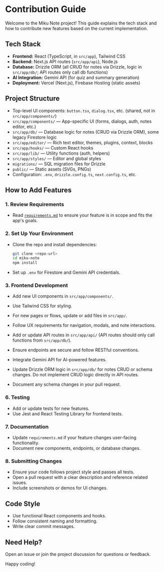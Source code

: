 # Contribution Guide

Welcome to the Miku Note project! This guide explains the tech stack and how to contribute new features based on the current implementation.

## Tech Stack

- **Frontend:** React (TypeScript, in `src/app`), Tailwind CSS
- **Backend:** Next.js API routes (`src/app/api`), Node.js
- **Database:** Drizzle ORM (all CRUD for notes via Drizzle, logic in `src/app/db/`; API routes only call db functions)
- **AI Integration:** Gemini API (for quiz and summary generation)
- **Deployment:** Vercel (Next.js), Firebase Hosting (static assets)

## Project Structure

- Top-level UI components: `button.tsx`, `dialog.tsx`, etc. (shared, not in `src/app/components/`)
- `src/app/components/` — App-specific UI (forms, dialogs, auth, notes editor, etc.)
- `src/app/db/` — Database logic for notes (CRUD via Drizzle ORM), some legacy Firestore logic
- `src/app/editor/` — Rich text editor, themes, plugins, context, blocks
- `src/app/hooks/` — Custom React hooks
- `src/app/lib/` — Utility functions (auth, helpers)
- `src/app/styles/` — Editor and global styles
- `migrations/` — SQL migration files for Drizzle
- `public/` — Static assets (SVGs, PNGs)
- Configuration: `.env`, `drizzle.config.ts`, `next.config.ts`, etc.

## How to Add Features

### 1. Review Requirements

- Read [`requirements.md`](./requirements.md) to ensure your feature is in scope and fits the app's goals.

### 2. Set Up Your Environment

- Clone the repo and install dependencies:
  ```bash
  git clone <repo-url>
  cd miku-note
  npm install
  ```
- Set up `.env` for Firestore and Gemini API credentials.

### 3. Frontend Development

- Add new UI components in `src/app/components/`.
- Use Tailwind CSS for styling.
- For new pages or flows, update or add files in `src/app/`.
- Follow UX requirements for navigation, modals, and note interactions.

- Add or update API routes in `src/app/api/` (API routes should only call functions from `src/app/db/`).
- Ensure endpoints are secure and follow RESTful conventions.
- Integrate Gemini API for AI-powered features.
- Update Drizzle ORM logic in `src/app/db/` for notes CRUD or schema changes. Do not implement CRUD logic directly in API routes.
- Document any schema changes in your pull request.

### 6. Testing

- Add or update tests for new features.
- Use Jest and React Testing Library for frontend tests.

### 7. Documentation

- Update `requirements.md` if your feature changes user-facing functionality.
- Document new components, endpoints, or database changes.

### 8. Submitting Changes

- Ensure your code follows project style and passes all tests.
- Open a pull request with a clear description and reference related issues.
- Include screenshots or demos for UI changes.

## Code Style

- Use functional React components and hooks.
- Follow consistent naming and formatting.
- Write clear commit messages.

## Need Help?

Open an issue or join the project discussion for questions or feedback.

Happy coding!

